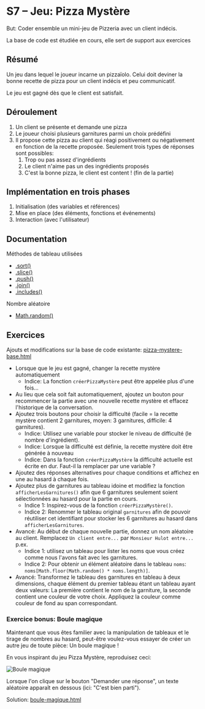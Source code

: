 # S7 – Jeu: Pizza Mystère

But: Coder ensemble un mini-jeu de Pizzeria avec un client indécis.

La base de code est étudiée en cours, elle sert de support aux exercices

## Résumé

Un jeu dans lequel le joueur incarne un pizzaïolo. Celui doit deviner la bonne recette de pizza pour un client indécis et peu communicatif.

Le jeu est gagné dès que le client est satisfait.

## Déroulement

1. Un client se présente et demande une pizza
2. Le joueur choisi plusieurs garnitures parmi un choix prédéfini
3. Il propose cette pizza au client qui réagi positivement ou négativement en fonction de la recette proposée. Seulement trois types de réponses sont possibles:
    1. Trop ou pas assez d'ingrédients
    2. Le client n'aime pas un des ingrédients proposés
    3. C'est la bonne pizza, le client est content ! (fin de la partie)

## Implémentation en trois phases

1. Initialisation (des variables et références)
2. Mise en place (des éléments, fonctions et événements)
3. Interaction (avec l'utilisateur)

## Documentation 

Méthodes de tableau utilisées
- [.sort()](https://developer.mozilla.org/fr/docs/Web/JavaScript/Reference/Objets_globaux/Array/sort)
- [.slice()](https://developer.mozilla.org/fr/docs/Web/JavaScript/Reference/Objets_globaux/Array/slice)
- [.push()](https://developer.mozilla.org/fr/docs/Web/JavaScript/Reference/Objets_globaux/Array/push)
- [.join()](https://developer.mozilla.org/fr/docs/Web/JavaScript/Reference/Objets_globaux/Array/join)
- [.includes()](https://developer.mozilla.org/fr/docs/Web/JavaScript/Reference/Objets_globaux/Array/includes)

Nombre aléatoire
- [Math.random()](https://developer.mozilla.org/fr/docs/Web/JavaScript/Reference/Objets_globaux/Math/random)

## Exercices

Ajouts et modifications sur la base de code existante: [pizza-mystere-base.html](données/pizza-mystere-base.html)

- Lorsque que le jeu est gagné, changer la recette mystère automatiquement
    - Indice: La fonction `créerPizzaMystère` peut être appelée plus d'une fois...
- Au lieu que cela soit fait automatiquement, ajoutez un bouton pour recommencer la partie avec une nouvelle recette mystère et effacez l'historique de la conversation.
- Ajoutez trois boutons pour choisir la difficulté (facile = la recette mystère contient 2 garnitures, moyen: 3 garnitures, difficile: 4 garnitures).
    - Indice: Utilisez une variable pour stocker le niveau de difficulté (le nombre d'ingrédient).
    - Indice: Lorsque la difficulté est définie, la recette mystère doit être générée à nouveau
    - Indice: Dans la fonction `créerPizzaMystère` la difficulté actuelle est écrite en dur. Faut-il la remplacer par une variable ?
- Ajoutez des réponses alternatives pour chaque conditions et affichez en une au hasard à chaque fois.
- Ajoutez plus de garnitures au tableau idoine et modifiez la fonction `afficherLesGarnitures()` afin que 6 garnitures seulement soient sélectionnées au hasard pour la partie en cours.
    - Indice 1: Inspirez-vous de la fonction `créerPizzaMystère()`.
    - Indice 2: Renommer le tableau original `garnitures` afin de pouvoir réutiliser cet identifiant pour stocker les 6 garnitures au hasard dans `afficherLesGarnitures`.
- Avancé: Au début de chaque nouvelle partie, donnez un nom aléatoire au client. Remplacez `Un client entre...` par `Monsieur Hulot entre...` p.ex.
    - Indice 1: utilisez un tableau pour lister les noms que vous créez comme nous l'avons fait avec les garnitures.
    - Indice 2: Pour obtenir un élément aléatoire dans le tableau `noms`: `noms[Math.floor(Math.random() * noms.length)]`.
- Avancé: Transformez le tableau des garnitures en tableau à deux dimensions, chaque élément du premier tableau étant un tableau ayant deux valeurs: La première contient le nom de la garniture, la seconde contient une couleur de votre choix. Appliquez la couleur comme couleur de fond au span correspondant.

### Exercice bonus: Boule magique

Maintenant que vous êtes familier avec la manipulation de tableaux et le tirage de nombres au hasard, peut-être voulez-vous essayer de créer un autre jeu de toute pièce: Un boule magique !

En vous inspirant du jeu Pizza Mystère, reproduisez ceci:

![Boule magique](données/boule-magique.png)

Lorsque l'on clique sur le bouton "Demander une réponse", un texte aléatoire apparaît en dessous (ici: "C'est bien parti").

Solution: [boule-magique.html](solutions/boule-magique.html)